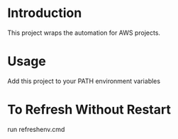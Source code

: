# Introduction 
This project wraps the automation for AWS projects.

# Usage
Add this project to your PATH environment variables

# To Refresh Without Restart
run refreshenv.cmd